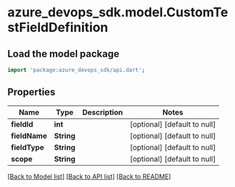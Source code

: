# azure_devops_sdk.model.CustomTestFieldDefinition

## Load the model package
```dart
import 'package:azure_devops_sdk/api.dart';
```

## Properties
Name | Type | Description | Notes
------------ | ------------- | ------------- | -------------
**fieldId** | **int** |  | [optional] [default to null]
**fieldName** | **String** |  | [optional] [default to null]
**fieldType** | **String** |  | [optional] [default to null]
**scope** | **String** |  | [optional] [default to null]

[[Back to Model list]](../README.md#documentation-for-models) [[Back to API list]](../README.md#documentation-for-api-endpoints) [[Back to README]](../README.md)



